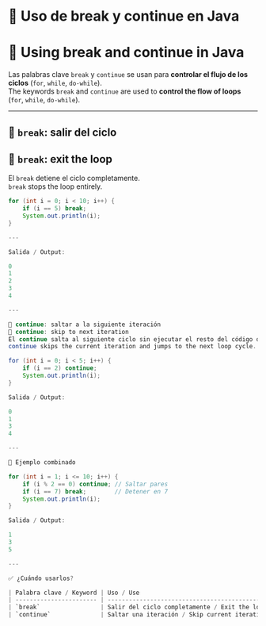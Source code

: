 # 🔂 Uso de break y continue en Java  
# 🔂 Using break and continue in Java

Las palabras clave `break` y `continue` se usan para **controlar el flujo de los ciclos** (`for`, `while`, `do-while`).  
The keywords `break` and `continue` are used to **control the flow of loops** (`for`, `while`, `do-while`).

---

## 🛑 `break`: salir del ciclo  
## 🛑 `break`: exit the loop

El `break` detiene el ciclo completamente.  
`break` stops the loop entirely.

```java
for (int i = 0; i < 10; i++) {
    if (i == 5) break;
    System.out.println(i);
}

---

Salida / Output:

0  
1  
2  
3  
4

---

🔁 continue: saltar a la siguiente iteración
🔁 continue: skip to next iteration
El continue salta al siguiente ciclo sin ejecutar el resto del código dentro del ciclo.
continue skips the current iteration and jumps to the next loop cycle.

for (int i = 0; i < 5; i++) {
    if (i == 2) continue;
    System.out.println(i);
}

Salida / Output:

0  
1  
3  
4

---

🧠 Ejemplo combinado

for (int i = 1; i <= 10; i++) {
    if (i % 2 == 0) continue; // Saltar pares
    if (i == 7) break;        // Detener en 7
    System.out.println(i);
}

Salida / Output:

1  
3  
5

---

✅ ¿Cuándo usarlos?

| Palabra clave / Keyword | Uso / Use                                     |
| ----------------------- | --------------------------------------------- |
| `break`                 | Salir del ciclo completamente / Exit the loop |
| `continue`              | Saltar una iteración / Skip current iteration |

